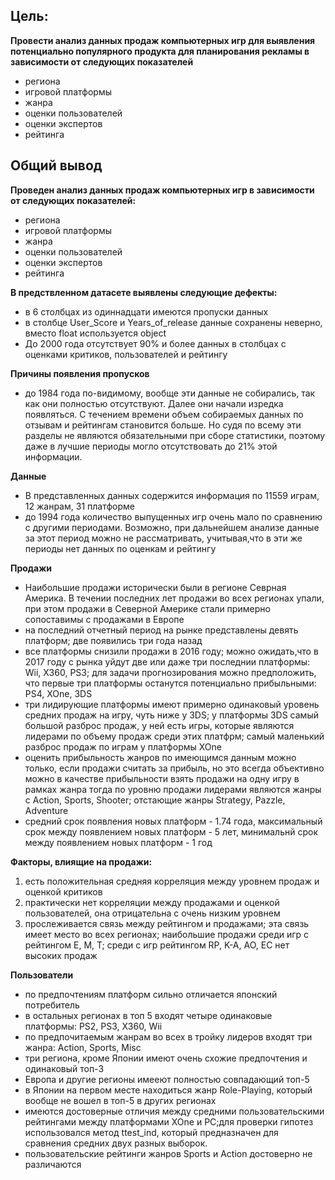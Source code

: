 ## Цель: 
**Провести анализ данных продаж компьютерных игр для выявления потенциально популярного продукта для планирования рекламы в зависимости от следующих показателей**
 - региона
 - игровой платформы
 - жанра
 - оценки пользователей
 - оценки экспертов
 - рейтинга

## Общий вывод
**Проведен анализ данных продаж компьютерных игр в зависимости от следующих показателей:**
 - региона
 - игровой платформы
 - жанра
 - оценки пользователей
 - оценки экспертов
 - рейтинга

**В предствленном датасете выявлены следующие дефекты:**
- в 6 столбцах из одиннадцати имеются пропуски данных
- в столбце User_Score  и Years_of_release данные сохранены неверно, вместо float используется object
- До 2000 года отсутствует 90% и более данных в столбцах с оценками критиков, пользователей и рейтингу

**Причины появления пропусков**
- до 1984 года по-видимому, вообще эти данные не собирались, так как они полностью отсутствуют. Далее они начали изредка появляться. С течением времени объем собираемых данных по отзывам и рейтингам становится больше. Но судя по всему эти разделы не являются обязательными при сборе статистики, поэтому даже в лучшие периоды могло отсутствовать до 21% этой информации.

**Данные**
- В представленных данных содержится информация по 11559 играм, 12 жанрам, 31 платформе
- до 1994 года количество выпущенных игр очень мало по сравнению с другими периодами. Возможно, при дальнейшем анализе данные за этот период можно не рассматривать, учитывая,что в эти же периоды нет данных по оценкам и рейтингу


**Продажи**

- Наибольшие продажи исторически были в регионе Севрная Америка. В течении последних лет продажи во всех регионах упали, при этом продажи в Северной Америке стали примерно сопоставимы с продажами в Европе
- на последний отчетный период на рынке представлены девять платформ; две появились три года назад
- все платформы снизили продажи в 2016 году; можно ожидать,что в 2017 году с рынка уйдут две или даже три последнии платформы: Wii, X360, PS3; для задачи прогнозирования можно предположить, что первые три платформы останутся потенциально прибыльными: PS4, XOne, 3DS
- три лидирующие платформы имеют примерно одинаковый уровень средних продаж на игру, чуть ниже у 3DS; у платформы 3DS самый большой разброс продаж, у ней есть игры, которые являются лидерами по объему продаж среди этих платфрм; самый маленький разброс продаж по играм у платформы XOne
- оценить прибыльность жанров по имеющимся данным можно только, если продажи считать за прибыль, но это всегда объективно можно в качестве прибыльности взять продажи на одну игру в рамках жанра тогда  по уровню продажи лидерами являются жанры с Action, Sports, Shooter; отстающие жанры Strategy, Pazzle, Adventure
- средний срок появления новых платформ -  1.74 года, максимальный срок между появлением новых платформ -  5 лет, минимальнй срок между появлением новых платформ -  1 год

**Факторы, влиящие на продажи:**
   1. есть положительная средняя корреляция между уровнем продаж и оценкой критиков 
   2. практически нет корреляции между продажами и оценкой пользователей, она отрицательна с очень низким уровнем
   3. прослеживается связь между рейтингом и продажами; эта связь имеет место во всех регионах; наибольшие продажи среди       игр с рейтингом E, M, T; среди с игр рейтингом RP, K-A, AO, EC нет высоких продаж


**Пользователи**
- по предпочтениям платформ сильно отличается японский потребитель
- в остальных регионах в топ 5 входят четыре одинаковые платформы: PS2, PS3, X360, Wii
- по предпочитаемым жанрам во всех в тройку лидеров входят три жанра: Action, Sports, Misc
- три региона, кроме Японии имеют очень схожие предпочтения и одинаковый топ-3
- Европа и другие регионы имееют полностью совпадающий топ-5
- в Японии на первом месте находиться жанр Role-Playing, который вообще не вошел в топ-5 в других регионах
- имеются достоверные отличия между средними пользовательскими рейтингами между платформами XOne и PC;для проверки гипотез использовался метод ttest_ind, который предназначен для сравнения средних двух разных выборок.
- пользовательские рейтинги жанров Sports и Action достоверно не различаются
